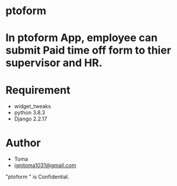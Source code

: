 # ptoform
 
# In ptoform App, employee can submit Paid time off form to thier supervisor and HR.
 
# Requirement
 
* widget_tweaks
* python 3.8.3
* Django 2.2.17
 
# Author
 
* Toma
* ignitoma1031@gmail.com
 
"ptoform " is Confidential.
